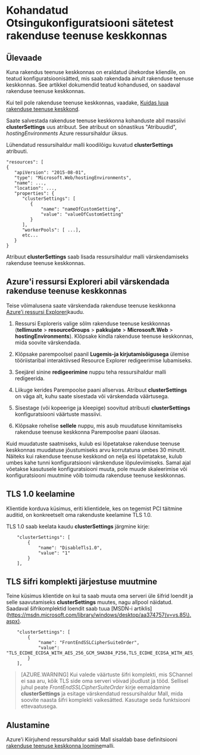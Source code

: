 <properties
    pageTitle="Kohandatud sätteid rakenduse teenuse keskkonnas"
    description="Kohandatud Otsingukonfiguratsiooni sätetest rakenduse teenuse keskkonnas"
    services="app-service"
    documentationCenter=""
    authors="stefsch"
    manager="nirma"
    editor=""/>

<tags
    ms.service="app-service"
    ms.workload="na"
    ms.tgt_pltfrm="na"
    ms.devlang="na"
    ms.topic="article"
    ms.date="08/22/2016"
    ms.author="stefsch"/>

# <a name="custom-configuration-settings-for-app-service-environments"></a>Kohandatud Otsingukonfiguratsiooni sätetest rakenduse teenuse keskkonnas

## <a name="overview"></a>Ülevaade ##
Kuna rakendus teenuse keskkonnas on eraldatud ühekordse kliendile, on teatud konfiguratsioonisätted, mis saab rakendada ainult rakenduse teenuse keskkonnas. See artikkel dokumendid teatud kohandused, on saadaval rakenduse teenuse keskkonnas.

Kui teil pole rakenduse teenuse keskkonnas, vaadake, [Kuidas luua rakenduse teenuse keskkond](app-service-web-how-to-create-an-app-service-environment.md).

Saate salvestada rakenduse teenuse keskkonna kohanduste abil massiivi **clusterSettings** uus atribuut. See atribuut on sõnastikus "Atribuudid", *hostingEnvironments* Azure ressursihaldur üksus.

Lühendatud ressursihaldur malli koodilõigu kuvatud **clusterSettings** atribuuti.


    "resources": [
    {
       "apiVersion": "2015-08-01",
       "type": "Microsoft.Web/hostingEnvironments",
       "name": ...,
       "location": ...,
       "properties": {
          "clusterSettings": [
             {
                 "name": "nameOfCustomSetting",
                 "value": "valueOfCustomSetting"
             }
          ],
          "workerPools": [ ...],
          etc...
       }
    }

Atribuut **clusterSettings** saab lisada ressursihaldur malli värskendamiseks rakenduse teenuse keskkonnas.

## <a name="use-azure-resource-explorer-to-update-an-app-service-environment"></a>Azure'i ressursi Exploreri abil värskendada rakenduse teenuse keskkonnas
Teise võimalusena saate värskendada rakenduse teenuse keskkonna [Azure'i ressursi Exploreri](https://resources.azure.com)kaudu.  

1. Ressursi Exploreris valige sõlm rakenduse teenuse keskkonnas (**tellimuste** > **resourceGroups** > **pakkujate** > **Micrososft.Web** > **hostingEnvironments**). Klõpsake kindla rakenduse teenuse keskkonnas, mida soovite värskendada.

2. Klõpsake parempoolsel paanil **Lugemis-ja kirjutamisõigusega** ülemise tööriistaribal interaktiivsed Resource Explorer redigeerimise lubamiseks.  

3. Seejärel sinine **redigeerimine** nuppu teha ressursihaldur malli redigeerida.

4. Liikuge kerides Parempoolse paani allservas. Atribuut **clusterSettings** on väga alt, kuhu saate sisestada või värskendada väärtusega.

5. Sisestage (või kopeerige ja kleepige) soovitud atribuuti **clusterSettings** konfiguratsiooni väärtuste massiivi.  

6. Klõpsake rohelise **sellele** nuppu, mis asub muudatuse kinnitamiseks rakenduse teenuse keskkonna Parempoolse paani ülaosas.

Kuid muudatuste saatmiseks, kulub esi lõpetatakse rakenduse teenuse keskkonnas muudatuse jõustumiseks arvu korrutatuna umbes 30 minutit.
Näiteks kui rakenduse teenuse keskkond on nelja esi lõpetatakse, kulub umbes kahe tunni konfiguratsiooni värskenduse lõpuleviimiseks. Samal ajal võetakse kasutusele konfiguratsiooni muuta, pole muude skaleerimise või konfiguratsiooni muutmine võib toimuda rakenduse teenuse keskkonnas.

## <a name="disable-tls-10"></a>TLS 1.0 keelamine ##
Klientide korduva küsimus, eriti klientidele, kes on tegemist PCI täitmine auditid, on konkreetselt oma rakenduste keelamine TLS 1.0.

TLS 1.0 saab keelata kaudu **clusterSettings** järgmine kirje:

        "clusterSettings": [
            {
                "name": "DisableTls1.0",
                "value": "1"
            }
        ],

## <a name="change-tls-cipher-suite-order"></a>TLS šifri komplekti järjestuse muutmine ##
Teine küsimus klientide on kui ta saab muuta oma serveri üle šifrid loendit ja selle saavutamiseks **clusterSettings** muutes, nagu allpool näidatud. Saadaval šifrikomplektid loendit saab tuua [MSDN-i artiklis] (https://msdn.microsoft.com/library/windows/desktop/aa374757(v=vs.85\).aspx).

        "clusterSettings": [
            {
                "name": "FrontEndSSLCipherSuiteOrder",
                "value": "TLS_ECDHE_ECDSA_WITH_AES_256_GCM_SHA384_P256,TLS_ECDHE_ECDSA_WITH_AES_128_GCM_SHA256_P256,TLS_ECDHE_RSA_WITH_AES_256_CBC_SHA384_P256,TLS_ECDHE_RSA_WITH_AES_128_CBC_SHA256_P256,TLS_ECDHE_RSA_WITH_AES_256_CBC_SHA_P256,TLS_ECDHE_RSA_WITH_AES_128_CBC_SHA_P256"
            }
        ],

> [AZURE.WARNING]  Kui valede väärtuste šifri komplekti, mis SChannel ei saa aru, kõik TLS side oma serveri võivad jõudlust ja tööd. Sellisel juhul peate *FrontEndSSLCipherSuiteOrder* kirje eemaldamine **clusterSettings** ja esitage värskendatud ressursihaldur Mall, mida soovite naasta šifri komplekti vaikesätted.  Kasutage seda funktsiooni ettevaatusega.

## <a name="get-started"></a>Alustamine
Azure'i Kiirjuhend ressursihaldur saidi Mall sisaldab base definitsiooni [rakenduse teenuse keskkonna loomine](https://azure.microsoft.com/documentation/templates/201-web-app-ase-create/)malli.


<!-- LINKS -->

<!-- IMAGES -->
